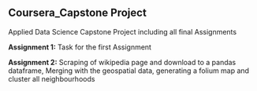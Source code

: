 ## Coursera_Capstone Project

Applied Data Science Capstone Project including all final Assignments

**Assignment 1:** Task for the first Assignment

**Assignment 2:** Scraping of wikipedia page and download to a pandas dataframe, Merging with the geospatial data, generating a folium map and cluster all neighbourhoods
